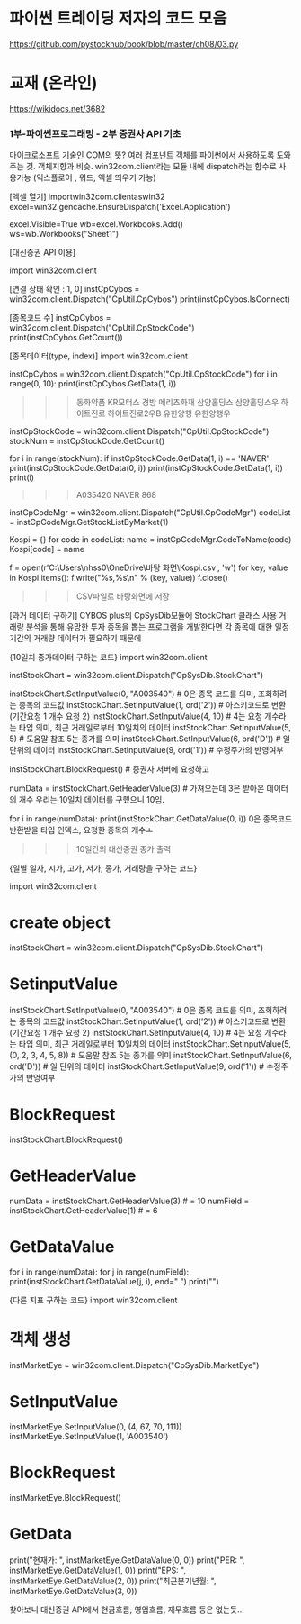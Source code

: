 # 파이썬 트레이딩 저자의 코드 모음
https://github.com/pystockhub/book/blob/master/ch08/03.py
# 교재 (온라인)
https://wikidocs.net/3682


### 1부-파이썬프로그래밍 - 2부 증권사 API 기초

마이크로소프트 기술인 COM의 뜻? 여러 컴포넌트 객체를 파이썬에서 사용하도록 도와주는 것. 객체지향과 비슷.
win32com.client라는 모듈 내에 dispatch라는 함수로 사용가능 (익스플로어 , 워드, 엑셀 띄우기 가능)

[엑셀 열기] 
importwin32com.clientaswin32
excel=win32.gencache.EnsureDispatch('Excel.Application')

excel.Visible=True
wb=excel.Workbooks.Add()
ws=wb.Workbooks("Sheet1")

[대신증권 API 이용] 

import win32com.client

[연결 상태 확인 : 1, 0]
instCpCybos = win32com.client.Dispatch("CpUtil.CpCybos")
print(instCpCybos.IsConnect)

[종목코드 수]
instCpCybos = win32com.client.Dispatch("CpUtil.CpStockCode")
print(instCpCybos.GetCount())

[종목데이터(type, index)] 
import win32com.client

instCpCybos = win32com.client.Dispatch("CpUtil.CpStockCode")
for i in range(0, 10):
    print(instCpCybos.GetData(1, i))

>>> 동화약품
    KR모터스
    경방
    메리츠화재
    삼양홀딩스
    삼양홀딩스우
    하이트진로
    하이트진로2우B
    유한양행
    유한양행우

instCpStockCode = win32com.client.Dispatch("CpUtil.CpStockCode")
stockNum = instCpStockCode.GetCount()

for i in range(stockNum):
    if instCpStockCode.GetData(1, i) == 'NAVER':
        print(instCpStockCode.GetData(0, i))
        print(instCpStockCode.GetData(1, i))
        print(i)
        
>>> A035420
    NAVER
    868

instCpCodeMgr = win32com.client.Dispatch("CpUtil.CpCodeMgr")
codeList = instCpCodeMgr.GetStockListByMarket(1)

Kospi = {}
for code in codeList:
    name = instCpCodeMgr.CodeToName(code)
    Kospi[code] = name

f = open(r'C:\Users\nhss0\OneDrive\바탕 화면\Kospi.csv', 'w')
for key, value in Kospi.items():
    f.write("%s,%s\n" % (key, value))
f.close()

>>> CSV파일로 바탕화면에 저장

[과거 데이터 구하기] CYBOS plus의 CpSysDib모듈에 StockChart 클래스 사용
거래량 분석을 통해 유망한 투자 종목을 뽑는 프로그램을 개발한다면 각 종목에 대한 일정 기간의 거래량 데이터가 필요하기 때문에

{10일치 종가데이터 구하는 코드}
import win32com.client

instStockChart = win32com.client.Dispatch("CpSysDib.StockChart")

instStockChart.SetInputValue(0, "A003540") # 0은 종목 코드를 의미, 조회하려는 종목의 코드값
instStockChart.SetInputValue(1, ord('2')) # 아스키코드로 변환(기간요청 1 개수 요청 2)
instStockChart.SetInputValue(4, 10) # 4는 요청 개수라는 타입 의미, 최근 거래일로부터 10일치의 데이터
instStockChart.SetInputValue(5, 5) # 도움말 참조 5는 종가를 의미
instStockChart.SetInputValue(6, ord('D')) # 일 단위의 데이터
instStockChart.SetInputValue(9, ord('1')) # 수정주가의 반영여부

instStockChart.BlockRequest() # 증권사 서버에 요청하고

numData = instStockChart.GetHeaderValue(3) # 가져오는데 3은 받아온 데이터의 개수 우리는 10일치 데이터를 구했으니 10임.

for i in range(numData):
    print(instStockChart.GetDataValue(0, i)) 0은 종목코드 반환받을 타입 인덱스, 요청한 종목의 개수ㅗ

>>> 10일간의 대신증권 종가 출력

{일별 일자, 시가, 고가, 저가, 종가, 거래량을 구하는 코드}

import win32com.client

# create object
instStockChart = win32com.client.Dispatch("CpSysDib.StockChart")

# SetinputValue
instStockChart.SetInputValue(0, "A003540") # 0은 종목 코드를 의미, 조회하려는 종목의 코드값
instStockChart.SetInputValue(1, ord('2')) # 아스키코드로 변환(기간요청 1 개수 요청 2)
instStockChart.SetInputValue(4, 10) # 4는 요청 개수라는 타입 의미, 최근 거래일로부터 10일치의 데이터
instStockChart.SetInputValue(5, (0, 2, 3, 4, 5, 8)) # 도움말 참조 5는 종가를 의미
instStockChart.SetInputValue(6, ord('D')) # 일 단위의 데이터
instStockChart.SetInputValue(9, ord('1')) # 수정주가의 반영여부

# BlockRequest
instStockChart.BlockRequest()

# GetHeaderValue
numData = instStockChart.GetHeaderValue(3) # = 10
numField = instStockChart.GetHeaderValue(1) # = 6

# GetDataValue
for i in range(numData):
    for j in range(numField):
        print(instStockChart.GetDataValue(j, i), end=" ")
    print("")

{다른 지표 구하는 코드}
import win32com.client

# 객체 생성
instMarketEye = win32com.client.Dispatch("CpSysDib.MarketEye")

# SetInputValue
instMarketEye.SetInputValue(0, (4, 67, 70, 111))
instMarketEye.SetInputValue(1, 'A003540')

# BlockRequest
instMarketEye.BlockRequest()

# GetData
print("현재가: ", instMarketEye.GetDataValue(0, 0))
print("PER: ", instMarketEye.GetDataValue(1, 0))
print("EPS: ", instMarketEye.GetDataValue(2, 0))
print("최근분기년월: ", instMarketEye.GetDataValue(3, 0))

찾아보니 대신증권 API에서 현금흐름, 영업흐름, 재무흐름 등은 없는듯..
